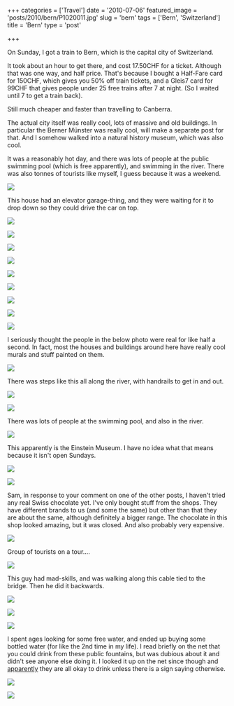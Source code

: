 +++
categories = ['Travel']
date = '2010-07-06'
featured_image = 'posts/2010/bern/P1020011.jpg'
slug = 'bern'
tags = ['Bern', 'Switzerland']
title = 'Bern'
type = 'post'

+++

On Sunday, I got a train to Bern, which is the capital city of Switzerland.

It took about an hour to get there, and cost 17.50CHF for a ticket. Although that was one way, and half price. That's because I bought a Half-Fare card for 150CHF, which gives you 50% off train tickets, and
a Gleis7 card for 99CHF that gives people under 25 free trains after 7 at night. (So I waited until 7 to get a train back).

Still much cheaper and faster than travelling to Canberra.

The actual city itself was really cool, lots of massive and old buildings. In particular the Berner Münster was really cool, will make a separate post for that. And I somehow walked into a natural history museum, which was also cool.

It was a reasonably hot day, and there was lots of people at the public swimming pool (which is free apparently), and swimming in the river. There was also tonnes of tourists like myself, I guess because
it was a weekend.

![](P1010981.jpg)

This house had an elevator garage-thing, and they were waiting for it to drop down so they could drive the car on top.

![](P1010989.jpg)

![](P1010997.jpg)

![](P1010998.jpg)

![](P1010999.jpg)

![](P1020008.jpg)

![](P1020010.jpg)

![](P1020011.jpg)

![](P1020012.jpg)

![](P1020015.jpg)


I seriously thought the people in the below photo were real for like half a second. In fact, most the houses and buildings around here have really cool murals and stuff painted on them.

![](P1020020.jpg)


There was steps like this all along the river, with handrails to get in and out.

![](P1020022.jpg)

![](P1020023.jpg)


There was lots of people at the swimming pool, and also in the river.

![](P1020024.jpg)


This apparently is the Einstein Museum. I have no idea what that means because it isn't open Sundays.

![](P1020059.jpg)

![](P1020062.jpg)

Sam, in response to your comment on one of the other posts, I haven't tried any real Swiss chocolate yet. I've only bought stuff from the shops. They have different brands to us (and some the same) but other than that they are about the same, although definitely a bigger range. The chocolate in this shop looked amazing, but it was closed. And also probably very expensive.

![](P1020065.jpg)

Group of tourists on a tour....

![](P1020068.jpg)

This guy had mad-skills, and was walking along this cable tied to the bridge. Then he did it backwards.


![](P1020083.jpg)

![](P1020101.jpg)

![](P1020103.jpg)

I spent ages looking for some free water, and ended up buying some bottled water (for like the 2nd time in my life). I read briefly on the net that you could drink from these public fountains, but was dubious about it and didn't see anyone else doing it. I looked it up on the net since though and [ apparently](http://www.isyours.com/e/guide/basics/water.html) they are all okay to drink unless there is a sign saying otherwise.

![](P1020202.jpg)

![](P1020205.jpg)